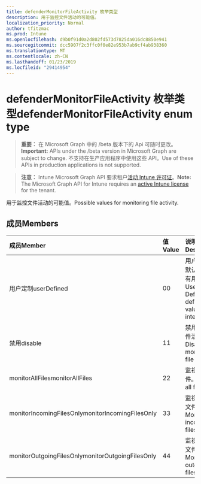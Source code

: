 ```yaml
---
title: defenderMonitorFileActivity 枚举类型
description: 用于监控文件活动的可能值。
localization_priority: Normal
author: tfitzmac
ms.prod: Intune
ms.openlocfilehash: d9b0f91d0a2d802fd573d7825da016dc8850e941
ms.sourcegitcommit: dcc5907f2c3ffc0f0e82e953b7ab9cf4ab938360
ms.translationtype: MT
ms.contentlocale: zh-CN
ms.lasthandoff: 01/23/2019
ms.locfileid: "29414954"
---
```

# <a name="defendermonitorfileactivity-enum-type"></a><span data-ttu-id="8d0a2-103">defenderMonitorFileActivity 枚举类型</span><span class="sxs-lookup"><span data-stu-id="8d0a2-103">defenderMonitorFileActivity enum type</span></span>

> <span data-ttu-id="8d0a2-104">**重要：** 在 Microsoft Graph 中的 /beta 版本下的 Api 可随时更改。</span><span class="sxs-lookup"><span data-stu-id="8d0a2-104">**Important:** APIs under the /beta version in Microsoft Graph are subject to change.</span></span> <span data-ttu-id="8d0a2-105">不支持在生产应用程序中使用这些 API。</span><span class="sxs-lookup"><span data-stu-id="8d0a2-105">Use of these APIs in production applications is not supported.</span></span>

> <span data-ttu-id="8d0a2-106">**注意：** Intune Microsoft Graph API 要求租户[活动 Intune 许可证](https://go.microsoft.com/fwlink/?linkid=839381)。</span><span class="sxs-lookup"><span data-stu-id="8d0a2-106">**Note:** The Microsoft Graph API for Intune requires an [active Intune license](https://go.microsoft.com/fwlink/?linkid=839381) for the tenant.</span></span>

<span data-ttu-id="8d0a2-107">用于监控文件活动的可能值。</span><span class="sxs-lookup"><span data-stu-id="8d0a2-107">Possible values for monitoring file activity.</span></span>

## <a name="members"></a><span data-ttu-id="8d0a2-108">成员</span><span class="sxs-lookup"><span data-stu-id="8d0a2-108">Members</span></span>
|<span data-ttu-id="8d0a2-109">成员</span><span class="sxs-lookup"><span data-stu-id="8d0a2-109">Member</span></span>|<span data-ttu-id="8d0a2-110">值</span><span class="sxs-lookup"><span data-stu-id="8d0a2-110">Value</span></span>|<span data-ttu-id="8d0a2-111">说明</span><span class="sxs-lookup"><span data-stu-id="8d0a2-111">Description</span></span>|
|:---|:---|:---|
|<span data-ttu-id="8d0a2-112">用户定制</span><span class="sxs-lookup"><span data-stu-id="8d0a2-112">userDefined</span></span>|<span data-ttu-id="8d0a2-113">0</span><span class="sxs-lookup"><span data-stu-id="8d0a2-113">0</span></span>|<span data-ttu-id="8d0a2-114">用户定义，默认值、 没有用途。</span><span class="sxs-lookup"><span data-stu-id="8d0a2-114">User Defined, default value, no intent.</span></span>|
|<span data-ttu-id="8d0a2-115">禁用</span><span class="sxs-lookup"><span data-stu-id="8d0a2-115">disable</span></span>|<span data-ttu-id="8d0a2-116">1</span><span class="sxs-lookup"><span data-stu-id="8d0a2-116">1</span></span>|<span data-ttu-id="8d0a2-117">禁用监控文件活动。</span><span class="sxs-lookup"><span data-stu-id="8d0a2-117">Disable monitoring file activity.</span></span>|
|<span data-ttu-id="8d0a2-118">monitorAllFiles</span><span class="sxs-lookup"><span data-stu-id="8d0a2-118">monitorAllFiles</span></span>|<span data-ttu-id="8d0a2-119">2</span><span class="sxs-lookup"><span data-stu-id="8d0a2-119">2</span></span>|<span data-ttu-id="8d0a2-120">监视所有文件。</span><span class="sxs-lookup"><span data-stu-id="8d0a2-120">Monitor all files.</span></span>|
|<span data-ttu-id="8d0a2-121">monitorIncomingFilesOnly</span><span class="sxs-lookup"><span data-stu-id="8d0a2-121">monitorIncomingFilesOnly</span></span>|<span data-ttu-id="8d0a2-122">3</span><span class="sxs-lookup"><span data-stu-id="8d0a2-122">3</span></span>| <span data-ttu-id="8d0a2-123">监视传入的文件。</span><span class="sxs-lookup"><span data-stu-id="8d0a2-123">Monitor incoming files only.</span></span>|
|<span data-ttu-id="8d0a2-124">monitorOutgoingFilesOnly</span><span class="sxs-lookup"><span data-stu-id="8d0a2-124">monitorOutgoingFilesOnly</span></span>|<span data-ttu-id="8d0a2-125">4</span><span class="sxs-lookup"><span data-stu-id="8d0a2-125">4</span></span>|<span data-ttu-id="8d0a2-126">监视传出的文件。</span><span class="sxs-lookup"><span data-stu-id="8d0a2-126">Monitor outgoing files only.</span></span>|




